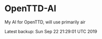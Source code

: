 # OpenTTD-AI
My AI for OpenTTD, will use primarily air

Latest backup: Sun Sep 22 21:29:01 UTC 2019
